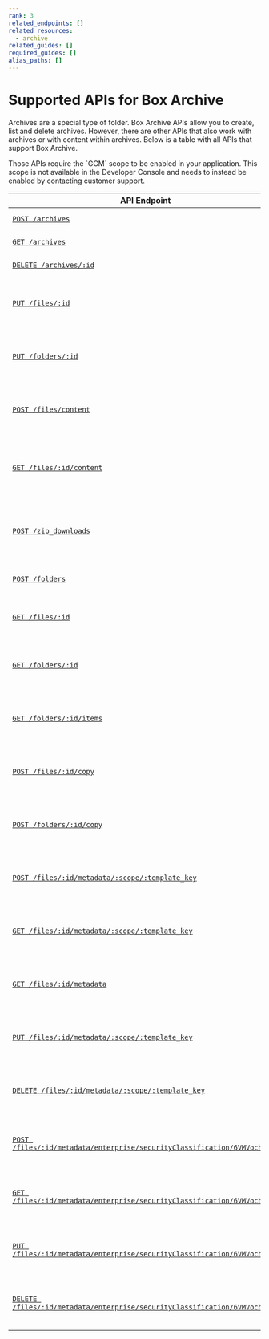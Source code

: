```yaml
---
rank: 3
related_endpoints: []
related_resources:
  - archive
related_guides: []
required_guides: []
alias_paths: []
---
```


# Supported APIs for Box Archive

Archives are a special type of folder. Box Archive APIs allow you to create, list and delete archives.
However, there are other APIs that also work with archives or with content within archives.
Below is a table with all APIs that support Box Archive.

<Message type='notice'>
  Those APIs require the `GCM` scope to be enabled in your application. This scope is not available in the Developer Console and needs to instead be enabled by contacting customer support.
</Message>

| API Endpoint                                                                                                      | Description                                                      |
|-------------------------------------------------------------------------------------------------------------------|------------------------------------------------------------------|
| [`POST /archives`][Create archive]                                                                                | Create an archive.                                               |
| [`GET /archives`][List archives]                                                                                  | List all archives.                                               |
| [`DELETE /archives/:id`][Delete archive]                                                                          | Delete an archive.                                               |
| [`PUT /files/:id`][Update file]                                                                                   | Add a file to an archive or restore a file from an archive.      |
| [`PUT /folders/:id`][Update folder]                                                                               | Add a folder to an archive or restore a folder from an archive.  |
| [`POST /files/content`][Upload file]                                                                              | Upload a file to an archive or to folder within archive.         |
| [`GET /files/:id/content`][Download file]                                                                         | Download a file from an archive or from folder within archive.   |
| [`POST /zip_downloads`][Download zip]                                                                             | Download a zip file of an archive or of a folder within archive. |
| [`POST /folders`][Create folder within archive]                                                                   | Create a folder within an archive.                               |
| [`GET /files/:id`][Get file details]                                                                              | Get details of a file within an archive.                         |
| [`GET /folders/:id`][Get folder details]                                                                          | Get details of archive or a folder within an archive.            |
| [`GET /folders/:id/items`][List folder items]                                                                     | List items within an archive or a folder within an archive.      |
| [`POST /files/:id/copy`][Copy file]                                                                               | Copy a file within an archive or to another archive.             |
| [`POST /folders/:id/copy`][Copy folder]                                                                           | Copy a folder within an archive or to another archive.           |
| [`POST /files/:id/metadata/:scope/:template_key`][Create metadata on file]                                        | Create metadata instance on a file within an archive.            |
| [`GET /files/:id/metadata/:scope/:template_key`][View metadata on file]                                           | View metadata instance on a file within an archive.              |
| [`GET /files/:id/metadata`][List metadata on file]                                                                | List all metadata instances on a file within an archive.         |
| [`PUT /files/:id/metadata/:scope/:template_key`][Update metadata on file]                                         | Update metadata instance on a file within an archive.            |
| [`DELETE /files/:id/metadata/:scope/:template_key`][Delete metadata on file]                                      | Delete metadata instance on a file within an archive.            |
| [`POST /files/:id/metadata/enterprise/securityClassification/6VMVochwUWo`][Create classification label on file]   | Create a classification label on a file within an archive.       |
| [`GET /files/:id/metadata/enterprise/securityClassification/6VMVochwUWo`][View classification label on file]      | View a classification label on a file within an archive.         |
| [`PUT /files/:id/metadata/enterprise/securityClassification/6VMVochwUWo`][Update classification label on file]    | Update a classification label on a file within an archive.       |
| [`DELETE /files/:id/metadata/enterprise/securityClassification/6VMVochwUWo`][Delete classification label on file] | Delete a classification label on a file within an archive.       |

[Create archive]: e://post-archives
[List archives]: e://get-archives
[Delete archive]: e://delete-archives-id
[Update file]: e://put-files-id
[Update folder]: e://put-folders-id
[Upload file]: e://post-files-content
[Download file]: e://get-files-id-content
[Download zip]: e://post-zip-downloads
[Create folder within archive]: e://post-folders
[Get file details]: e://get-files-id
[Get folder details]: e://get-folders-id
[List folder items]: e://get-folders-id-items
[Copy file]: e://post-files-id-copy
[Copy folder]: e://post-folders-id-copy
[Create metadata on file]: e://post-files-id-metadata-id-id
[View metadata on file]: e://get-files-id-metadata-id-id
[List metadata on file]: e://get-files-id-metadata
[Update metadata on file]: e://put-files-id-metadata-id-id
[Delete metadata on file]: e://delete-files-id-metadata-id-id
[Create classification label on file]: e://post-files-id-metadata-enterprise-securityClassification-6VMVochwUWo
[View classification label on file]: e://get-files-id-metadata-enterprise-securityClassification-6VMVochwUWo
[Update classification label on file]: e://put-files-id-metadata-enterprise-securityClassification-6VMVochwUWo
[Delete classification label on file]: e://delete-files-id-metadata-enterprise-securityClassification-6VMVochwUWo
